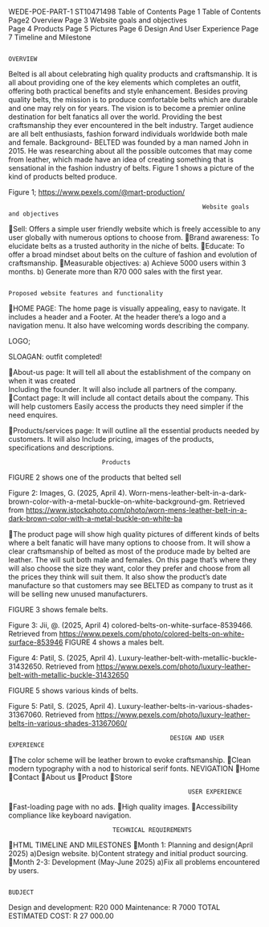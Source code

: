 WEDE-POE-PART-1 ST10471498
Table of Contents
Page 1	Table of Contents
Page2	Overview
Page 3	Website goals and objectives    
Page 4	Products
Page 5	Pictures
Page 6	Design And User Experience
Page 7	Timeline and Milestone



                                                                   OVERVIEW
Belted is all about celebrating high quality products and craftsmanship. It is all about providing one of the key elements which completes an outfit, offering both practical benefits and style enhancement. Besides proving quality belts, the mission is to produce comfortable belts which are durable and one may rely on for years. The vision is to become a premier online destination for belt fanatics all over the world. Providing the best craftsmanship they ever encountered in the belt industry. Target audience are all belt enthusiasts, fashion forward individuals worldwide both male and female. Background- BELTED was founded by a man named John in 2015. He was researching about all the possible outcomes that may come from leather, which made have an idea of creating something that is sensational in the fashion industry of belts.
Figure 1 shows a picture of the kind of products belted produce.

Figure 1; https://www.pexels.com/@mart-production/






                                                          Website goals and objectives    
Sell: Offers a simple user friendly website which is freely accessible to any user globally with numerous options to choose from.
Brand awareness: To elucidate belts as a trusted authority in the niche of belts.
Educate: To offer a broad mindset about belts on the culture of fashion and evolution of craftsmanship.
Measurable objectives: a) Achieve 5000 users within 3 months. 
                                            b) Generate more than R70 000 sales with the first year.


                                                                              Proposed website features and functionality
HOME PAGE: The home page is visually appealing, easy to navigate. It includes a header and a 
                         Footer. At the header there’s a logo and a navigation menu. 
                           It also have welcoming words describing the company.
 

LOGO;







SLOAGAN: outfit completed!

About-us page: It will tell all about the establishment of the company on when it was created  
                            Including the founder. It will also include all partners of the company.
Contact page: It will include all contact details about the company. This will help customers 
                          Easily access the products they need simpler if the need enquires.




Products/services page: It will outline all the essential products needed by customers. It will also
                                            Include pricing, images of the products, specifications and descriptions.


                              Products
FIGURE 2 shows one of the products that belted sell

Figure 2: Images, G. (2025, April 4). Worn-mens-leather-belt-in-a-dark-brown-color-with-a-metal-buckle-on-white-background-gm. Retrieved from https://www.istockphoto.com/photo/worn-mens-leather-belt-in-a-dark-brown-color-with-a-metal-buckle-on-white-ba


The product page will show high quality pictures of different kinds of belts where a belt fanatic will have many options to choose from. It will show a clear craftsmanship of belted as most of the produce made by belted are leather. The will suit both male and females. On this page that’s where they will also choose the size they want, color they prefer and choose from all the prices they think will suit them. It also show the product’s date manufacture so that customers may see BELTED as company to trust as it will be selling new unused manufacturers.




FIGURE 3 shows female belts.

Figure 3: Jii, @. (2025, April 4) colored-belts-on-white-surface-8539466. Retrieved from https://www.pexels.com/photo/colored-belts-on-white-surface-853946
FIGURE 4 shows a males belt.

Figure 4: Patil, S. (2025, April 4). Luxury-leather-belt-with-metallic-buckle-31432650. Retrieved from https://www.pexels.com/photo/luxury-leather-belt-with-metallic-buckle-31432650

FIGURE 5 shows various kinds of belts.

Figure 5: Patil, S. (2025, April 4). Luxury-leather-belts-in-various-shades-31367060. Retrieved from https://www.pexels.com/photo/luxury-leather-belts-in-various-shades-31367060/


                                                 DESIGN AND USER EXPERIENCE
The color scheme will be leather brown to evoke craftsmanship.
Clean modern typography with a nod to historical serif fonts.
NEVIGATION
Home
Contact
About us
Product
Store

                                                      USER EXPERIENCE
Fast-loading page with no ads.
High quality images.
Accessibility compliance like keyboard navigation.


                                 TECHNICAL REQUIREMENTS
HTML
                                                               TIMELINE AND MILESTONES
Month 1: Planning and design(April 2025)
a)Design website.
b)Content strategy and initial product sourcing. 
Month 2-3: Development (May-June 2025)
a)Fix all problems encountered by users.

                                                                           BUDJECT
Design and development: R20 000
Maintenance: R 7000
TOTAL ESTIMATED COST: R 27 000.00 

